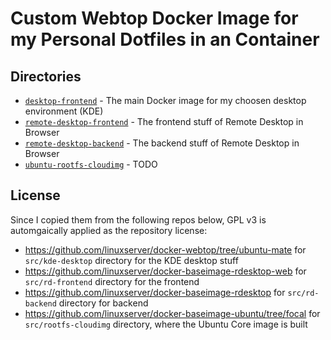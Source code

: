 # Custom Webtop Docker Image for my Personal Dotfiles in an Container

## Directories

* [`desktop-frontend`](./src/kde-desktop) - The main Docker image for my choosen desktop environment (KDE)
* [`remote-desktop-frontend`](./src/rd-frontend) - The frontend stuff of Remote Desktop in Browser
* [`remote-desktop-backend`](./src/rd-backend) - The backend stuff of Remote Desktop in Browser
* [`ubuntu-rootfs-cloudimg`](./src/rootfs-cloudimg) - TODO

## License

Since I copied them from the following repos below, GPL v3 is automgaically applied as the repository license:

* https://github.com/linuxserver/docker-webtop/tree/ubuntu-mate for `src/kde-desktop` directory for the KDE desktop stuff
* https://github.com/linuxserver/docker-baseimage-rdesktop-web for `src/rd-frontend` directory for the frontend
* https://github.com/linuxserver/docker-baseimage-rdesktop for `src/rd-backend` directory for backend
* https://github.com/linuxserver/docker-baseimage-ubuntu/tree/focal for `src/rootfs-cloudimg` directory, where the Ubuntu Core image is built

